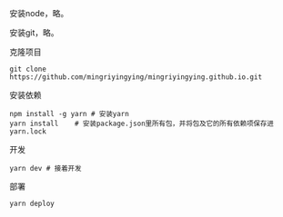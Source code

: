 安装node，略。

安装git，略。

克隆项目

```
git clone https://github.com/mingriyingying/mingriyingying.github.io.git
```

安装依赖

```
npm install -g yarn	# 安装yarn
yarn install	# 安装package.json里所有包，并将包及它的所有依赖项保存进yarn.lock
```

开发

```
yarn dev # 接着开发
```

部署

```
yarn deploy
```

